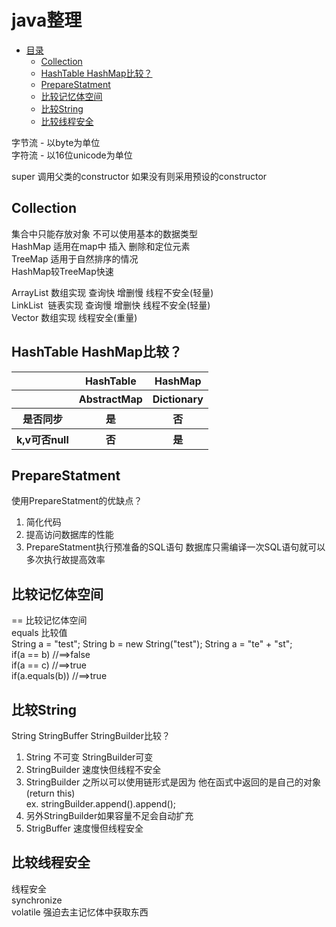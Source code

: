 <h1 id="1">java整理</h1>

* [目录](#1)
     * [Collection](#1.1)</li>
     * [HashTable HashMap比较？](#1.2)
     * [PrepareStatment](#1.3)
     * [比较记忆体空间](#1.4)
     * [比较String](#1.5)
     * [比较线程安全](#1.6)


字节流 - 以byte为单位<br>
字符流 - 以16位unicode为单位

super 调用父类的constructor 如果没有则采用预设的constructor

<h2 id="1.1">Collection</h2>

集合中只能存放对象 不可以使用基本的数据类型<br>
HashMap 适用在map中 插入 删除和定位元素<br>
TreeMap 适用于自然排序的情况<br>
HashMap较TreeMap快速

ArrayList 数组实现 查询快 增删慢 线程不安全(轻量)<br>
LinkList  链表实现 查询慢 增删快 线程不安全(轻量)<br>
Vector 数组实现 线程安全(重量)

<h2 id="1.2">HashTable HashMap比较？</h2>
<table>
     <tr>
         <th></th>
         <th>HashTable</th>
         <th>HashMap</th>
     </tr>
     <tr>
         <th></th>
         <th>AbstractMap</th>
         <th>Dictionary</th>         
     </tr>
     <tr>
         <th>是否同步</th>
         <th>是</th>
         <th>否</th>
     </tr>
     <tr>
         <th>k,v可否null</th>
         <th>否</th>
         <th>是</th>
     </tr>
 </table>

<h2 id="1.3">PrepareStatment</h2>

使用PrepareStatment的优缺点？
<ol>
     <li>简化代码</li>
     <li>提高访问数据库的性能</li>
     <li>PrepareStatment执行预准备的SQL语句 数据库只需编译一次SQL语句就可以多次执行故提高效率</li>
</ol>     

<h2 id="1.4">比较记忆体空间</h2>

== 比较记忆体空间<br>
equals 比较值<br>
String a = "test";
String b = new String("test");
String a = "te" + "st";
<br>if(a == b) //==>false
<br>if(a == c) //==>true
<br>if(a.equals(b)) //==>true


<h2 id="1.5">比较String</h2>

String StringBuffer StringBuilder比较？<br>
<ol>
     <li>String 不可变 StringBuilder可变</li>
     <li>StringBuilder 速度快但线程不安全</li>
     <li>StringBuilder 之所以可以使用链形式是因为 他在函式中返回的是自己的对象(return this)<br>
         ex. stringBuilder.append().append();</li>
     <li>另外StringBuilder如果容量不足会自动扩充</li>
     <li>StrigBuffer 速度慢但线程安全</li>
</ol>    


<h2 id="1.6">比较线程安全</h2>

线程安全<br>
synchronize<br>
volatile 强迫去主记忆体中获取东西<br>

